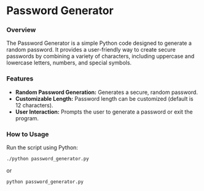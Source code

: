 # Password Generator


### Overview

The Password Generator is a simple Python code designed to generate a random password. It provides a user-friendly way to create secure passwords by combining a variety of characters, including uppercase and lowercase letters, numbers, and special symbols.


### Features

  - **Random Password Generation:** Generates a secure, random password.
  - **Customizable Length:** Password length can be customized (default is 12 characters).
  - **User Interaction:** Prompts the user to generate a password or exit the program.

    
### How to Usage

 Run the script using Python:
 
```bash
./python password_generator.py
```
or

```bash
python password_generator.py
```
